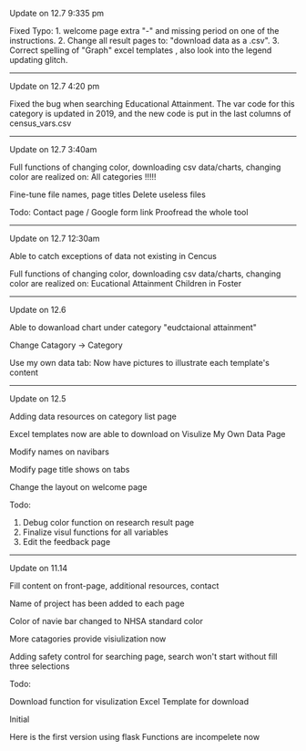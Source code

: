 Update on 12.7 9:335 pm

Fixed Typo:
    1. welcome page extra "-" and  missing period on one of the instructions. 
    2. Change all result pages to: "download data as a .csv". 
    3. Correct spelling of "Graph" excel templates , also look into the legend updating glitch. 
     
------------------------     ----------------------------

Update on 12.7 4:20 pm

Fixed the bug when searching Educational Attainment. The var code for this category is updated in 2019, and the new code is put in the last columns of census_vars.csv

------------------------     ----------------------------

Update on 12.7 3:40am

Full functions of changing color, downloading csv data/charts, changing color are realized on:
    All categories !!!!! 

Fine-tune file names, page titles
Delete useless files

Todo:
Contact page / Google form link
Proofread the whole tool

------------------------     ----------------------------

Update on 12.7 12:30am

Able to catch exceptions of data not existing in Cencus

Full functions of changing color, downloading csv data/charts, changing color are realized on:
    Eucational Attainment
    Children in Foster

------------------------     ----------------------------

Update on 12.6

Able to dowanload chart under category "eudctaional attainment"

Change Catagory -> Category

Use my own data tab: Now have pictures to illustrate each template's content

------------------------     ----------------------------
Update on 12.5

Adding data resources on category list page

Excel templates now are able to download on Visulize My Own Data Page

Modify names on navibars

Modify page title shows on tabs

Change the layout on welcome page

Todo:
1. Debug color function on research result page
2. Finalize visul functions for all variables
3. Edit the feedback page

------------------------     ----------------------------
Update on 11.14

Fill content on front-page, additional resources, contact

Name of project has been added to each page

Color of navie bar changed to NHSA standard color

More catagories provide visiulization now

Adding safety control for searching page, search won't start without fill three selections

Todo:

Download function for visulization
Excel Template for download

Initial

Here is the first version using flask
Functions are incompelete now 

